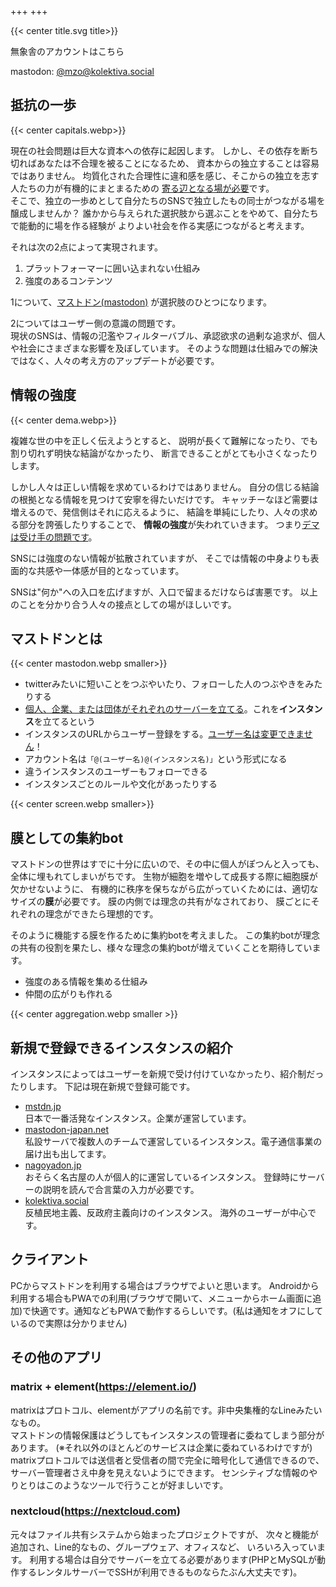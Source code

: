 +++
+++

{{< center title.svg title>}}

<div class="box">
無象舎のアカウントはこちら

mastodon: <a href="https://kolektiva.social/@mzo">@mzo@kolektiva.social</a>
</div>

## 抵抗の一歩
{{< center capitals.webp>}}

現在の社会問題は巨大な資本への依存に起因します。
しかし、その依存を断ち切ればあなたは不合理を被ることになるため、
資本からの独立することは容易ではありません。
均質化された合理性に違和感を感じ、そこからの独立を志す人たちの力が有機的にまとまるための
<ins>寄る辺となる場が必要</ins>です。  
そこで、独立の一歩めとして自分たちのSNSで独立したもの同士がつながる場を醸成しませんか？
誰かから与えられた選択肢から選ぶことをやめて、自分たちで能動的に場を作る経験が
よりよい社会を作る実感につながると考えます。

それは次の2点によって実現されます。

1. プラットフォーマーに囲い込まれない仕組み
2. 強度のあるコンテンツ

1について、[マストドン(mastodon)](https://joinmastodon.org/) が選択肢のひとつになります。

2についてはユーザー側の意識の問題です。  
現状のSNSは、情報の氾濫やフィルターバブル、承認欲求の過剰な追求が、個人や社会にさまざまな影響を及ぼしています。
そのような問題は仕組みでの解決ではなく、人々の考え方のアップデートが必要です。

## 情報の強度
{{< center dema.webp>}}

複雑な世の中を正しく伝えようとすると、
説明が長くて難解になったり、でも割り切れず明快な結論がなかったり、
断言できることがとても小さくなったりします。

しかし人々は正しい情報を求めているわけではありません。
自分の信じる結論の根拠となる情報を見つけて安寧を得たいだけです。
キャッチーなほど需要は増えるので、発信側はそれに応えるように、
結論を単純にしたり、人々の求める部分を誇張したりすることで、
**情報の強度**が失われていきます。
つまり<ins>デマは受け手の問題です</ins>。

SNSには強度のない情報が拡散されていますが、
そこでは情報の中身よりも表面的な共感や一体感が目的となっています。

SNSは"何か"への入口を広げますが、入口で留まるだけならば害悪です。
以上のことを分かり合う人々の接点としての場がほしいです。

## マストドンとは
{{< center mastodon.webp smaller>}}
- twitterみたいに短いことをつぶやいたり、フォローした人のつぶやきをみたりする
- <ins>個人、企業、または団体がそれぞれのサーバーを立てる</ins>。これを**インスタンス**を立てるという
- インスタンスのURLからユーザー登録をする。<ins>ユーザー名は変更できません</ins>！
- アカウント名は`「@(ユーザー名)@(インスタンス名)」`という形式になる
- 違うインスタンスのユーザーもフォローできる
- インスタンスごとのルールや文化があったりする

{{< center screen.webp smaller>}}

## 膜としての集約bot
マストドンの世界はすでに十分に広いので、その中に個人がぽつんと入っても、全体に埋もれてしまいがちです。
生物が細胞を増やして成長する際に細胞膜が欠かせないように、
有機的に秩序を保ちながら広がっていくためには、適切なサイズの**膜**が必要です。
膜の内側では理念の共有がなされており、
膜ごとにそれぞれの理念ができたら理想的です。

そのように機能する膜を作るために集約botを考えました。
この集約botが理念の共有の役割を果たし、様々な理念の集約botが増えていくことを期待しています。

- 強度のある情報を集める仕組み
- 仲間の広がりも作れる

{{< center aggregation.webp smaller >}}

## 新規で登録できるインスタンスの紹介
インスタンスによってはユーザーを新規で受け付けていなかったり、紹介制だったりします。
下記は現在新規で登録可能です。

- [mstdn.jp](https://mstdn.jp)  
日本で一番活発なインスタンス。企業が運営しています。
- [mastodon-japan.net](https://mastodon-japan.net)  
私設サーバで複数人のチームで運営しているインスタンス。電子通信事業の届け出も出してます。
- [nagoyadon.jp](https://nagoyadon.jp)  
おそらく名古屋の人が個人的に運営しているインスタンス。
登録時にサーバーの説明を読んで合言葉の入力が必要です。
- [kolektiva.social](https://kolektiva.social)  
反植民地主義、反政府主義向けのインスタンス。
海外のユーザーが中心です。

## クライアント
PCからマストドンを利用する場合はブラウザでよいと思います。
Androidから利用する場合もPWAでの利用(ブラウザで開いて、メニューからホーム画面に追加)で快適です。通知などもPWAで動作するらしいです。(私は通知をオフにしているので実際は分かりません)

## その他のアプリ
### matrix + element(https://element.io/)
matrixはプロトコル、elementがアプリの名前です。非中央集権的なLineみたいなもの。  
マストドンの情報保護はどうしてもインスタンスの管理者に委ねてしまう部分があります。
(※それ以外のほとんどのサービスは企業に委ねているわけですが)  
matrixプロトコルでは送信者と受信者の間で完全に暗号化して通信できるので、
サーバー管理者さえ中身を見えないようにできます。
センシティブな情報のやりとりはこのようなツールで行うことが好ましいです。

### nextcloud(https://nextcloud.com)  
元々はファイル共有システムから始まったプロジェクトですが、
次々と機能が追加され、Line的なもの、グループウェア、オフィスなど、
いろいろ入っています。
利用する場合は自分でサーバーを立てる必要があります(PHPとMySQLが動作するレンタルサーバーでSSHが利用できるものならたぶん大丈夫です)。
